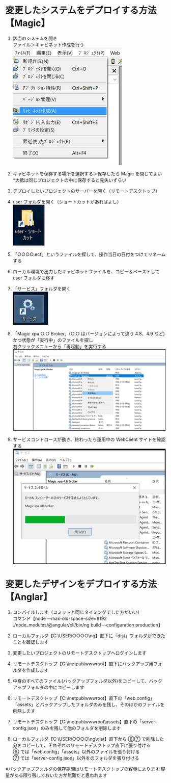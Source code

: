 # 変更したシステムをデプロイする方法【Magic】

1.  該当のシステムを開き  
     ファイル＞キャビネット作成を行う  
    ![](imgs/2023-07-04-13-56-09.png)

1.  キャビネットを保存する場所を選択する＞保存したら Magic を閉じてよい  
    \*大抵は同じプロジェクトの中に保存すると見失いずらい

1.  デプロイしたいプロジェクトのサーバーを開く（リモートデスクトップ）

1.  user フォルダを開く（ショートカットがあればよし）  
    ![](imgs/2023-07-04-14-03-46.png)

1.  「○○○○.ecf」というファイルを探して、操作当日の日付をつけてリネームする

1.  ローカル環境で出力したキャビネットファイルを、コピー＆ペーストして user フォルダに移す

1.  「サービス」フォルダを開く  
    ![](imgs/2023-07-04-14-09-16.png)

1.  「Magic xpa ○.○ Broker」(○.○ はバージョンによって違う 4.8、4.9 など) かつ状態が「実行中」のファイルを探し  
    右クリックメニューから「再起動」を実行する
    ![](imgs/2023-07-04-14-14-40.png)

1.  サービスコントロースが動き、終わったら運用中の WebClient サイトを確認する  
    ![](imgs/2023-07-04-14-18-45.png)

# 変更したデザインをデプロイする方法【Anglar】

1. コンパイルします（コミットと同じタイミングでした方がいい）  
   コマンド【node --max-old-space-size=8192 ./node_modules/@angular/cli/bin/ng build --configuration production】

1. ローカルフォルダ【C:\USER\○○○○\ng】直下に「dist」フォルダができたことを確認します

1. 変更したいプロジェクトのリモートデスクトップへログインします

1. リモートデスクトップ【C:\inetpub\wwwroot】直下にバックアップ用フォルダを作成します

1. 中身のすべてのファイル(バックアップフォルダ以外)をコピーして、バックアップフォルダの中にコピーします

1. リモートデスクトップ【C:\inetpub\wwwroot】直下の「web.config」「assets」とバックアップしたフォルダのみを残し、そのほかのファイルを削除します

1. リモートデスクトップ【C:\inetpub\wwwroot\assets】直下の「server-config.json」のみを残して他のフォルダを削除します

1. ローカルフォルダ【C:\USER\○○○○\ng\dist】直下から ⑥⑦ で削除した分をコピーして、それぞれのリモートデスクトップ直下に張り付ける  
   ⑥ では「web.config」「assets」以外のファイルを張り付ける  
   ⑦ では「server-config.json」以外をのフォルダを張り付ける

※バックアップフォルダの保存期間はリモートデスクトップの容量によります
容量がある限り残しておいた方が無難だと思われます
